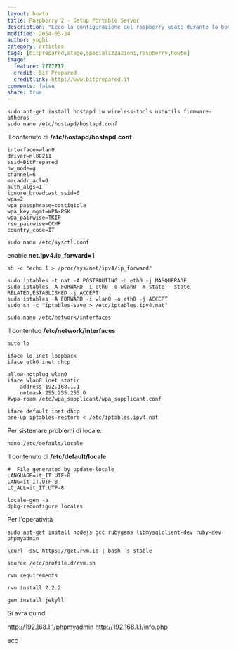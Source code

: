 ```yaml
---
layout: howto
title: Raspberry 2 - Setup Portable Server
description: "Ecco la configurazione del raspberry usato durante la bottega del 24 maggio 2015"
modified: 2054-05-24
author: yoghi
category: articles
tags: [bitprepared,stage,specializzazioni,raspberry,howto]
image:
  feature: ???????
  credit: Bit Prepared
  creditlink: http://www.bitprepared.it
comments: false
share: true
---
```



~~~
sudo apt-get install hostapd iw wireless-tools usbutils firmware-atheros 
sudo nano /etc/hostapd/hostapd.conf
~~~

Il contenuto di **/etc/hostapd/hostapd.conf**

~~~
interface=wlan0
driver=nl80211
ssid=BitPrepared
hw_mode=g
channel=6
macaddr_acl=0
auth_algs=1
ignore_broadcast_ssid=0
wpa=2
wpa_passphrase=costigiola
wpa_key_mgmt=WPA-PSK
wpa_pairwise=TKIP
rsn_pairwise=CCMP
country_code=IT
~~~

~~~
sudo nano /etc/sysctl.conf
~~~

enable **net.ipv4.ip_forward=1**

~~~
sh -c "echo 1 > /proc/sys/net/ipv4/ip_forward"

sudo iptables -t nat -A POSTROUTING -o eth0 -j MASQUERADE
sudo iptables -A FORWARD -i eth0 -o wlan0 -m state --state RELATED,ESTABLISHED -j ACCEPT
sudo iptables -A FORWARD -i wlan0 -o eth0 -j ACCEPT
sudo sh -c "iptables-save > /etc/iptables.ipv4.nat"

sudo nano /etc/network/interfaces
~~~

Il contentuo **/etc/network/interfaces**

~~~
auto lo

iface lo inet loopback
iface eth0 inet dhcp

allow-hotplug wlan0
iface wlan0 inet static
	address 192.168.1.1
	netmask 255.255.255.0
#wpa-roam /etc/wpa_supplicant/wpa_supplicant.conf

iface default inet dhcp
pre-up iptables-restore < /etc/iptables.ipv4.nat
~~~

Per sistemare problemi di locale: 

~~~
nano /etc/default/locale
~~~

Il contenuto di **/etc/default/locale**

~~~
#  File generated by update-locale
LANGUAGE=it_IT.UTF-8
LANG=it_IT.UTF-8
LC_ALL=it_IT.UTF-8
~~~

~~~
locale-gen -a
dpkg-reconfigure locales
~~~

Per l'operatività

~~~
sudo apt-get install nodejs gcc rubygems libmysqlclient-dev ruby-dev phpmyadmin

\curl -sSL https://get.rvm.io | bash -s stable

source /etc/profile.d/rvm.sh

rvm requirements

rvm install 2.2.2

gem install jekyll
~~~


Si avrà quindi 

http://192.168.1.1/phpmyadmin
http://192.168.1.1/info.php 

ecc 
